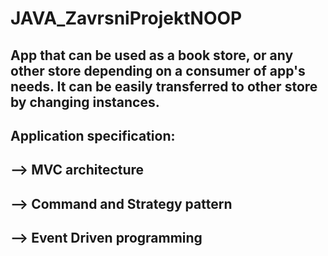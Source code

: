 # JAVA_ZavrsniProjektNOOP
## App that can be used as a book store, or any other store depending on a consumer of app's needs. It can be easily transferred to other store by changing instances.
## Application specification:
## --><b> MVC architecture </b>
## --> <b>Command and Strategy pattern</b>
## --> <b>Event Driven programming</b>

